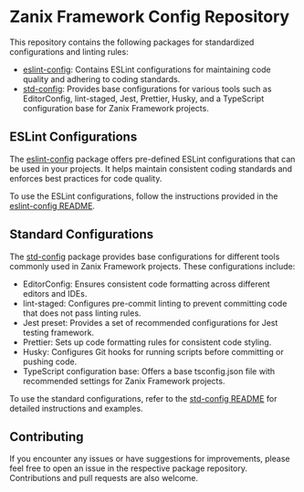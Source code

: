 # Zanix Framework Config Repository

This repository contains the following packages for standardized configurations and linting rules:

- [eslint-config](./tree/master/eslint-config/README.md): Contains ESLint configurations for maintaining code quality and adhering to coding standards.
- [std-config](./tree/master/std-config/README.md): Provides base configurations for various tools such as EditorConfig, lint-staged, Jest, Prettier, Husky, and a TypeScript configuration base for Zanix Framework projects.

## ESLint Configurations

The [eslint-config](./tree/master/eslint-config/README.md) package offers pre-defined ESLint configurations that can be used in your projects. It helps maintain consistent coding standards and enforces best practices for code quality.

To use the ESLint configurations, follow the instructions provided in the [eslint-config README](./tree/master/eslint-config/README.md).

## Standard Configurations

The [std-config](./tree/master/std-config/README.md) package provides base configurations for different tools commonly used in Zanix Framework projects. These configurations include:

- EditorConfig: Ensures consistent code formatting across different editors and IDEs.
- lint-staged: Configures pre-commit linting to prevent committing code that does not pass linting rules.
- Jest preset: Provides a set of recommended configurations for Jest testing framework.
- Prettier: Sets up code formatting rules for consistent code styling.
- Husky: Configures Git hooks for running scripts before committing or pushing code.
- TypeScript configuration base: Offers a base tsconfig.json file with recommended settings for Zanix Framework projects.

To use the standard configurations, refer to the [std-config README](./tree/master/std-config/README.md) for detailed instructions and examples.

## Contributing

If you encounter any issues or have suggestions for improvements, please feel free to open an issue in the respective package repository. Contributions and pull requests are also welcome.
